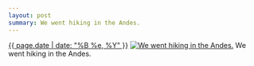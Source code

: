 ```yaml
---
layout: post
summary: We went hiking in the Andes.
---
```


<p>
  <time><a href="/115">{{ page.date | date: "%B %e, %Y" }}</a></time>
  <a href="/115"><img src="{{ site.assets_url }}/115-640.jpg" srcset="{{ site.assets_url }}/115-1280.jpg 1280w, {{ site.assets_url }}/115-960.jpg 960w, {{ site.assets_url }}/115-640.jpg 640w, {{ site.assets_url }}/115-320.jpg 320w" sizes="(min-width: 700px) 50vw, calc(100vw - 2rem)" alt="We went hiking in the Andes." /></a>
  <span>We went hiking in the Andes.</span>
</p>
